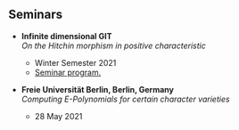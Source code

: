 ## Seminars

- **Infinite dimensional GIT**  
  *On the Hitchin morphism in positive characteristic*  
  - Winter Semester 2021
  - <a href="documents/cv-math-4.0.pdf" target="_blank">Seminar program.</a>

- **Freie Universität Berlin, Berlin, Germany**  
  *Computing E-Polynomials for certain character varieties*  
  - 28 May 2021

